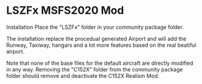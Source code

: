 # LSZFx MSFS2020 Mod



Installation
Place the "LSZFx" folder in your community package folder.

The installation replace the procedual generated Airport and will add the Runway, Taxiway, hangars and a lot more features based on the real beatiful airport. 

Note that none of the base files for the default aircraft are directly modified in any way. Removing the "C152X" folder from the community package folder should remove and deactivate the C152X Realism Mod.
